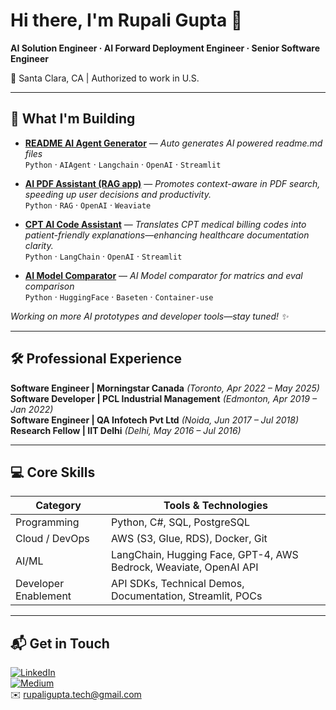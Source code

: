 <!-- HEADER BANNER -->

# Hi there, I'm **Rupali Gupta** 👋

**AI Solution Engineer · AI Forward Deployment Engineer · Senior Software Engineer**

📍 Santa Clara, CA | Authorized to work in U.S.

---

## 🚀 What I'm Building 

- **[README AI Agent Generator](https://github.com/codingnails/readme-ai-agent)** — *Auto generates AI powered readme.md files*  
  `Python` · `AIAgent` · `Langchain` · `OpenAI` · `Streamlit`
  
- **[AI PDF Assistant (RAG app)](https://github.com/codingnails/pdf-assistant-rag-weaviate)** — *Promotes context-aware in PDF search, speeding up user decisions and productivity.*  
  `Python` · `RAG` · `OpenAI` · `Weaviate`

- **[CPT AI Code Assistant](https://github.com/codingnails/cpt-ai-code-assistant)** — *Translates CPT medical billing codes into patient-friendly explanations—enhancing healthcare documentation clarity.*  
  `Python` · `LangChain` · `OpenAI` · `Streamlit`

- **[AI Model Comparator](#)** — *AI Model comparator for matrics and eval comparison*  
  `Python` · `HuggingFace` · `Baseten` · `Container-use`

  
*Working on more AI prototypes and developer tools—stay tuned! ✨*

---

## 🛠️ Professional Experience

**Software Engineer | Morningstar Canada** *(Toronto, Apr 2022 – May 2025)*  
**Software Developer | PCL Industrial Management** *(Edmonton, Apr 2019 – Jan 2022)*  
**Software Engineer | QA Infotech Pvt Ltd** *(Noida, Jun 2017 – Jul 2018)*  
**Research Fellow | IIT Delhi** *(Delhi, May 2016 – Jul 2016)*  

---

## 💻 Core Skills

| Category           | Tools & Technologies |
|--------------------|-----------------------|
| Programming        | Python, C#, SQL, PostgreSQL |
| Cloud / DevOps     | AWS (S3, Glue, RDS), Docker, Git |
| AI/ML              | LangChain, Hugging Face, GPT-4, AWS Bedrock, Weaviate, OpenAI API |
| Developer Enablement | API SDKs, Technical Demos, Documentation, Streamlit, POCs |



---

## 📬 Get in Touch

[![LinkedIn](https://img.shields.io/badge/Connect-LinkedIn-blue?logo=linkedin)](https://www.linkedin.com/in/rupaliguptarg1/)  
[![Medium](https://img.shields.io/badge/Read–Blog-Medium-black?logo=medium)](https://medium.com/@rupaligupta.tech)  
✉️ rupaligupta.tech@gmail.com


